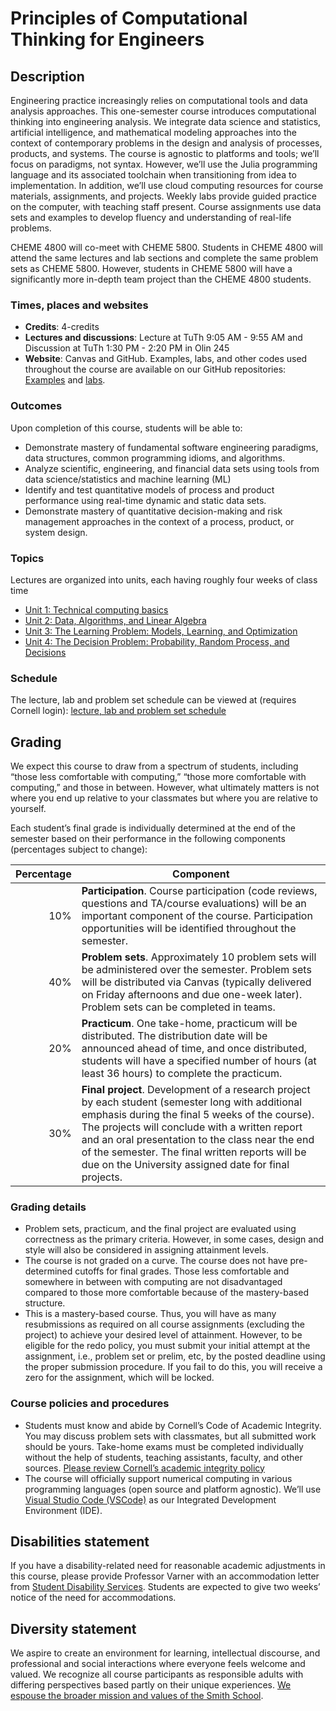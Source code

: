 # Principles of Computational Thinking for Engineers

## Description
Engineering practice increasingly relies on computational tools and data analysis approaches. This one-semester course introduces computational thinking into engineering analysis. We integrate data science and statistics, artificial intelligence, and mathematical modeling approaches into the context of contemporary problems in the design and analysis of processes, products, and systems. The course is agnostic to platforms and tools; we’ll focus on paradigms, not syntax. However, we’ll use the Julia programming language and its associated toolchain when transitioning from idea to implementation. In addition, we’ll use cloud computing resources for course materials, assignments, and projects. Weekly labs provide guided practice on the computer, with teaching staff present. Course assignments use data sets and examples to develop fluency and understanding of real-life problems. 

CHEME 4800 will co-meet with CHEME 5800. Students in CHEME 4800 will attend the same lectures and lab sections and complete the same problem sets as CHEME 5800. However, students in CHEME 5800 will have a significantly more in-depth team project than the CHEME 4800 students. 

### Times, places and websites
* __Credits__: 4-credits
* __Lectures and discussions__: Lecture at TuTh 9:05 AM - 9:55 AM and Discussion at TuTh 1:30 PM - 2:20 PM in Olin 245
* __Website__: Canvas and GitHub. Examples, labs, and other codes used throughout the course are available on our GitHub repositories: [Examples](https://github.com/varnerlab/CHEME-4800-5800-Examples-AY-2024.git) and [labs](https://github.com/varnerlab/CHEME-4800-5800-Labs-AY-2024.git).

### Outcomes
Upon completion of this course, students will be able to:
* Demonstrate mastery of fundamental software engineering paradigms, data structures, common programming idioms, and algorithms.
* Analyze scientific, engineering, and financial data sets using tools from data science/statistics and machine learning (ML)
* Identify and test quantitative models of process and product performance using real-time dynamic and static data sets.
* Demonstrate mastery of quantitative decision-making and risk management approaches in the context of a process, product, or system design.

### Topics
Lectures are organized into units, each having roughly four weeks of class time
* [Unit 1: Technical computing basics](./unit-1-basics/basics-landing.md)
* [Unit 2: Data, Algorithms, and Linear Algebra](./unit-2-data/data-landing.md)
* [Unit 3: The Learning Problem: Models, Learning, and Optimization](./unit-3-learning/learning-landing.md)
* [Unit 4: The Decision Problem: Probability, Random Process, and Decisions](./unit-4-random/random-landing.md)

### Schedule
The lecture, lab and problem set schedule can be viewed at (requires Cornell login): [lecture, lab and problem set schedule](https://cornell.box.com/s/58lapg9usr25q6o4schzqolyiztgx5ol)

## Grading
We expect this course to draw from a spectrum of students, including “those less comfortable with computing,” “those more comfortable with computing,” and those in between. However, what ultimately matters is not where you end up relative to your classmates but where you are relative to yourself. 

Each student’s final grade is individually determined at the end of the semester based on their performance in the following components (percentages subject to change):

| Percentage | Component |
| ----------: | --------- |
| 10%	| __Participation__. Course participation (code reviews, questions and TA/course evaluations) will be an important component of the course. Participation opportunities will be identified throughout the semester. |
| 40%	| __Problem sets__. Approximately 10 problem sets will be administered over the semester. Problem sets will be distributed via Canvas (typically delivered on Friday afternoons and due one-week later). Problem sets can be completed in teams. |
| 20%	| __Practicum__. One take-home, practicum will be distributed. The distribution date will be announced ahead of time, and once distributed, students will have a specified number of hours (at least 36 hours) to complete the practicum. |
| 30%	| __Final project__. Development of a research project by each student (semester long with additional emphasis during the final 5 weeks of the course). The projects will conclude with a written report and an oral presentation to the class near the end of the semester. The final written reports will be due on the University assigned date for final projects. |

### Grading details
* Problem sets, practicum, and the final project are evaluated using correctness as the primary criteria. However, in some cases, design and style will also be considered in assigning attainment levels. 
* The course is not graded on a curve. The course does not have pre-determined cutoffs for final grades. Those less comfortable and somewhere in between with computing are not disadvantaged compared to those more comfortable because of the mastery-based structure.
* This is a mastery-based course. Thus, you will have as many resubmissions as required on all course assignments (excluding the project) to achieve your desired level of attainment. However, to be eligible for the redo policy, you must submit your initial attempt at the assignment, i.e., problem set or prelim, etc, by the posted deadline using the proper submission procedure. If you fail to do this, you will receive a zero for the assignment, which will be locked. 


### Course policies and procedures
* Students must know and abide by Cornell’s Code of Academic Integrity. You may discuss problem sets with classmates, but all submitted work should be yours. Take-home exams must be completed individually without the help of students, teaching assistants, faculty, and other sources. [Please review Cornell’s academic integrity policy](http://cuinfo.cornell.edu/Academic/AIC.html)
* The course will officially support numerical computing in various programming languages (open source and platform agnostic). We’ll use [Visual Studio Code (VSCode)](https://code.visualstudio.com) as our Integrated Development Environment (IDE).

## Disabilities statement
If you have a disability-related need for reasonable academic adjustments in this course, please provide Professor Varner with an accommodation letter from [Student Disability Services](https://sds.cornell.edu). Students are expected to give two weeks’ notice of the need for accommodations.  

## Diversity statement
We aspire to create an environment for learning, intellectual discourse, and professional and social interactions where everyone feels welcome and valued. We recognize all course participants as responsible adults with differing perspectives based partly on their unique experiences. [We espouse the broader mission and values of the Smith School](https://www.cheme.cornell.edu/cbe/about/mission).
